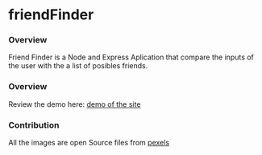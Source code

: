 # friendFinder

### Overview

Friend Finder is a Node and Express Aplication that compare the inputs of the user with the a list of posibles friends. 

### Overview

Review the demo here: [demo of the site]( https://enigmatic-ravine-59780.herokuapp.com/)


### Contribution

All the images are open Source files from [pexels](https://www.pexels.com/)